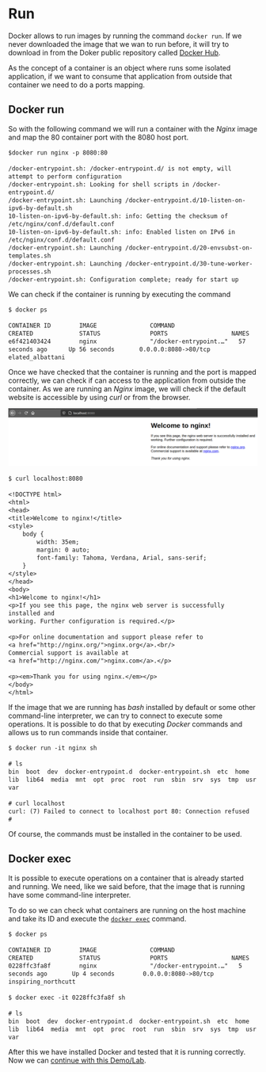 # Run

Docker allows to run images by running the command ```docker run```. If we never downloaded the image that we wan to run before, it will try to download in from the Doker public repository called [Docker Hub](https://hub.docker.com/).

As the concept of a container is an object where runs some isolated application, if we want to consume that application from outside that container we need to do a ports mapping. 

## Docker run

So with the following command we will run a container with the _Nginx_ image and map the 80 container port with the 8080 host port.

```
$docker run nginx -p 8080:80

/docker-entrypoint.sh: /docker-entrypoint.d/ is not empty, will attempt to perform configuration
/docker-entrypoint.sh: Looking for shell scripts in /docker-entrypoint.d/
/docker-entrypoint.sh: Launching /docker-entrypoint.d/10-listen-on-ipv6-by-default.sh
10-listen-on-ipv6-by-default.sh: info: Getting the checksum of /etc/nginx/conf.d/default.conf
10-listen-on-ipv6-by-default.sh: info: Enabled listen on IPv6 in /etc/nginx/conf.d/default.conf
/docker-entrypoint.sh: Launching /docker-entrypoint.d/20-envsubst-on-templates.sh
/docker-entrypoint.sh: Launching /docker-entrypoint.d/30-tune-worker-processes.sh
/docker-entrypoint.sh: Configuration complete; ready for start up
```

We can check if the container is running by executing the command

```
$ docker ps

CONTAINER ID        IMAGE               COMMAND                  CREATED             STATUS              PORTS                  NAMES
e6f421403424        nginx               "/docker-entrypoint.…"   57 seconds ago      Up 56 seconds       0.0.0.0:8080->80/tcp   elated_albattani
```

Once we have checked that the container is running and the port is mapped correctly, we can check if can access to the application from outside the container. As we are running an _Nginx_ image, we will check if the default website is accessible by using _curl_ or from the browser.
 
![Nginx default page](./screenshots/nginx.png)

```
$ curl localhost:8080

<!DOCTYPE html>
<html>
<head>
<title>Welcome to nginx!</title>
<style>
    body {
        width: 35em;
        margin: 0 auto;
        font-family: Tahoma, Verdana, Arial, sans-serif;
    }
</style>
</head>
<body>
<h1>Welcome to nginx!</h1>
<p>If you see this page, the nginx web server is successfully installed and
working. Further configuration is required.</p>

<p>For online documentation and support please refer to
<a href="http://nginx.org/">nginx.org</a>.<br/>
Commercial support is available at
<a href="http://nginx.com/">nginx.com</a>.</p>

<p><em>Thank you for using nginx.</em></p>
</body>
</html>
```

If the image that we are running has _bash_ installed by default or some other command-line interpreter, we can try to connect to execute some operations. It is possible to do that by executing _Docker_ commands and allows us to run commands inside that container.


```
$ docker run -it nginx sh

# ls
bin  boot  dev	docker-entrypoint.d  docker-entrypoint.sh  etc	home  lib  lib64  media  mnt  opt  proc  root  run  sbin  srv  sys  tmp  usr  var

# curl localhost
curl: (7) Failed to connect to localhost port 80: Connection refused
#
```
Of course, the commands must be installed in the container to be used.

## Docker exec

It is possible to execute operations on a container that is already started and running. We need, like we said before, that the image that is running have some command-line interpreter.

To do so we can check what containers are running on the host machine and take its ID and execute the [```docker exec```](https://docs.docker.com/engine/reference/commandline/exec/) command.

```
$ docker ps

CONTAINER ID        IMAGE               COMMAND                  CREATED             STATUS              PORTS                  NAMES
0228ffc3fa8f        nginx               "/docker-entrypoint.…"   5 seconds ago       Up 4 seconds        0.0.0.0:8080->80/tcp   inspiring_northcutt

$ docker exec -it 0228ffc3fa8f sh

# ls
bin  boot  dev	docker-entrypoint.d  docker-entrypoint.sh  etc	home  lib  lib64  media  mnt  opt  proc  root  run  sbin  srv  sys  tmp  usr  var
```


After this we have installed Docker and tested that it is running correctly. Now we can [continue with this Demo/Lab](../02-Build/README.md).

